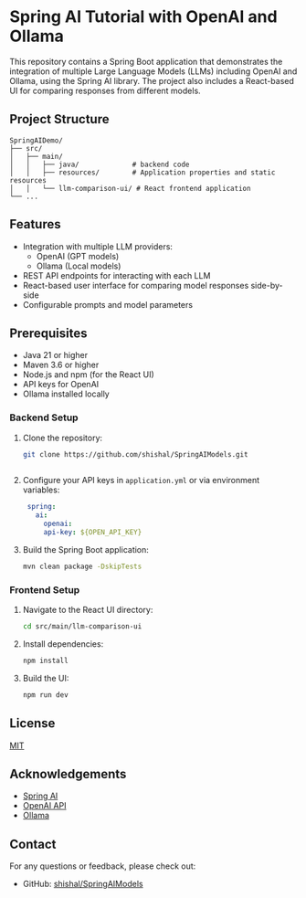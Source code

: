 # Spring AI Tutorial with OpenAI and Ollama

This repository contains a Spring Boot application that demonstrates the integration of multiple Large Language Models (LLMs) including OpenAI and Ollama, using the Spring AI library. The project also includes a React-based UI for comparing responses from different models.

## Project Structure

```
SpringAIDemo/
├── src/
│   ├── main/
│   │   ├── java/             # backend code
│   │   ├── resources/        # Application properties and static resources
│   │   └── llm-comparison-ui/ # React frontend application
└── ...
```

## Features

- Integration with multiple LLM providers:
    - OpenAI (GPT models)
    - Ollama (Local models)
- REST API endpoints for interacting with each LLM
- React-based user interface for comparing model responses side-by-side
- Configurable prompts and model parameters

## Prerequisites

- Java 21 or higher
- Maven 3.6 or higher
- Node.js and npm (for the React UI)
- API keys for OpenAI
- Ollama installed locally


### Backend Setup

1. Clone the repository:
   ```bash
   git clone https://github.com/shishal/SpringAIModels.git
  
   ```

2. Configure your API keys in `application.yml` or via environment variables:
   ```yml
    spring:
      ai:
        openai:
        api-key: ${OPEN_API_KEY}
   ```

3. Build the Spring Boot application:
   ```bash
   mvn clean package -DskipTests
   ```

### Frontend Setup

1. Navigate to the React UI directory:
   ```bash
   cd src/main/llm-comparison-ui
   ```

2. Install dependencies:
   ```bash
   npm install
   ```

3. Build the UI:
   ```bash
   npm run dev
   ```




## License

[MIT](https://choosealicense.com/licenses/mit/)

## Acknowledgements

- [Spring AI](https://docs.spring.io/spring-ai/reference/index.html)
- [OpenAI API](https://openai.com/blog/openai-api)
- [Ollama](https://ollama.ai/)

## Contact

For any questions or feedback, please check out:
- GitHub: [shishal/SpringAIModels](https://github.com/shishal/SpringAIModels.git)